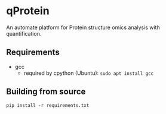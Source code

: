 # qProtein
An automate platform for Protein structure omics analysis with quantification.

## Requirements
- gcc 
  - required by cpython (Ubuntu): `sudo apt install gcc`

## Building from source
`pip install -r requirements.txt`
